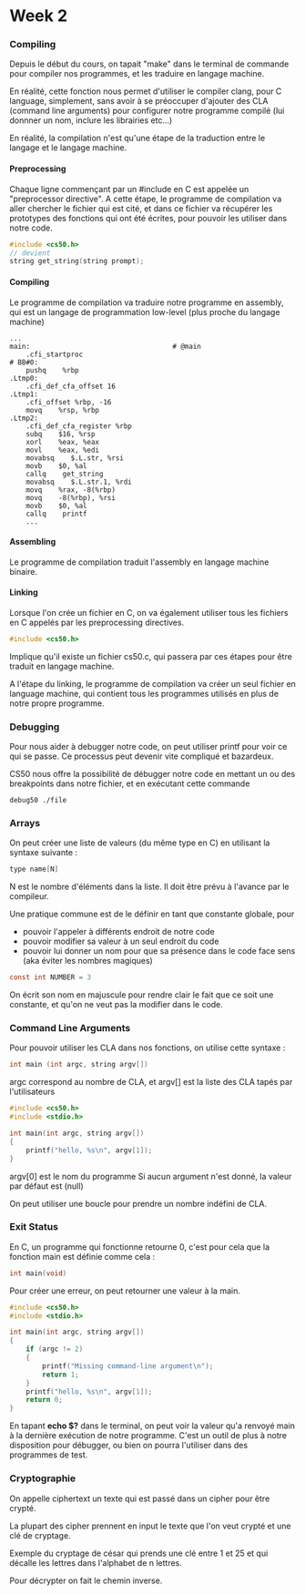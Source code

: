 # Week 2

### Compiling

Depuis le début du cours, on tapait "make" dans le terminal de commande pour compiler nos programmes, et les traduire en langage machine.

En réalité, cette fonction nous permet d'utiliser le compiler clang, pour C language, simplement, sans avoir à se préoccuper d'ajouter des CLA (command line arguments) pour configurer notre programme compilé (lui donnner un nom, inclure les librairies etc...)

En réalité, la compilation n'est qu'une étape de la traduction entre le langage et le langage machine.

#### Preprocessing

Chaque ligne commençant par un #include en C est appelée un "preprocessor directive".
A cette étape, le programme de compilation va aller chercher le fichier qui est cité, et dans ce fichier va récupérer les prototypes des fonctions qui ont été écrites, pour pouvoir les utiliser dans notre code.

```c
#include <cs50.h>
// devient
string get_string(string prompt);
```

#### Compiling

Le programme de compilation va traduire notre programme en assembly, qui est un langage de programmation low-level (plus proche du langage machine)

```assembly
...
main:                                   # @main
    .cfi_startproc
# BB#0:
    pushq    %rbp
.Ltmp0:
    .cfi_def_cfa_offset 16
.Ltmp1:
    .cfi_offset %rbp, -16
    movq    %rsp, %rbp
.Ltmp2:
    .cfi_def_cfa_register %rbp
    subq    $16, %rsp
    xorl    %eax, %eax
    movl    %eax, %edi
    movabsq    $.L.str, %rsi
    movb    $0, %al
    callq    get_string
    movabsq    $.L.str.1, %rdi
    movq    %rax, -8(%rbp)
    movq    -8(%rbp), %rsi
    movb    $0, %al
    callq    printf
    ...
```

#### Assembling

Le programme de compilation traduit l'assembly en langage machine binaire.

#### Linking

Lorsque l'on crée un fichier en C, on va également utiliser tous les fichiers en C appelés par les preprocessing directives.

```c
#include <cs50.h>
```
Implique qu'il existe un fichier cs50.c, qui passera par ces étapes pour être traduit en langage machine.

A l'étape du linking, le programme de compilation va créer un seul fichier en language machine, qui contient tous les programmes utilisés en plus de notre propre programme.

### Debugging

Pour nous aider à debugger notre code, on peut utiliser printf pour voir ce qui se passe. Ce processus peut devenir vite compliqué et bazardeux.

CS50 nous offre la possibilité de débugger notre code en mettant un ou des breakpoints dans notre fichier, et en exécutant cette commande

```shell
debug50 ./file
```

### Arrays

On peut créer une liste de valeurs (du même type en C) en utilisant la syntaxe suivante :

```c
type name[N]
```

N est le nombre d'éléments dans la liste. Il doit être prévu à l'avance par le compileur.

Une pratique commune est de le définir en tant que constante globale, pour 
- pouvoir l'appeler à différents endroit de notre code
- pouvoir modifier sa valeur à un seul endroit du code
- pouvoir lui donner un nom pour que sa présence dans le code face sens (aka éviter les nombres magiques)

```c
const int NUMBER = 3
```

On écrit son nom en majuscule pour rendre clair le fait que ce soit une constante, et qu'on ne veut pas la modifier dans le code.

### Command Line Arguments

Pour pouvoir utiliser les CLA dans nos fonctions, on utilise cette syntaxe :

```c
int main (int argc, string argv[])
```

argc correspond au nombre de CLA, et argv[] est la liste des CLA tapés par l'utilisateurs

```c
#include <cs50.h>
#include <stdio.h>

int main(int argc, string argv[])
{
    printf("hello, %s\n", argv[1]);
}
```
argv[0] est le nom du programme
Si aucun argument n'est donné, la valeur par défaut est (null)

On peut utiliser une boucle pour prendre un nombre indéfini de CLA.


### Exit Status

En C, un programme qui fonctionne retourne 0, c'est pour cela que la fonction main est définie comme cela :
```c
int main(void)
```

Pour créer une erreur, on peut retourner une valeur à la main.

```c
#include <cs50.h>
#include <stdio.h>

int main(int argc, string argv[])
{
    if (argc != 2)
    {
        printf("Missing command-line argument\n");
        return 1;
    }
    printf("hello, %s\n", argv[1]);
    return 0;
}
```

En tapant **echo $?** dans le terminal, on peut voir la valeur qu'a renvoyé main à la dernière exécution de notre programme. C'est un outil de plus à notre disposition pour débugger, ou bien on pourra l'utiliser dans des programmes de test.

### Cryptographie

On appelle ciphertext un texte qui est passé dans un cipher pour être crypté.

La plupart des cipher prennent en input le texte que l'on veut crypté et une clé de cryptage.

Exemple du cryptage de césar qui prends une clé entre 1 et 25 et qui décalle les lettres dans l'alphabet de n lettres.

Pour décrypter on fait le chemin inverse.